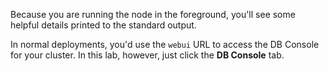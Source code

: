 Because you are running the node in the foreground, you'll see some helpful details printed to the standard output.

In normal deployments, you'd use the `webui` URL to access the DB Console for your cluster. In this lab, however, just click the **DB Console** tab.

